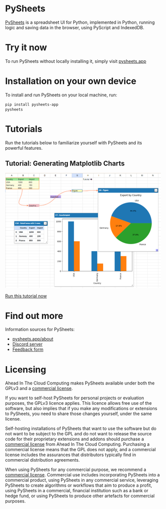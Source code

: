 # PySheets

[PySheets](https://pysheets.app/about) is a spreadsheet UI for Python, implemented in Python, running logic and saving data in the browser, using PyScript and IndexedDB.


# Try it now

To run PySheets without locally installing it, simply visit [pysheets.app](https://pysheets.app)


# Installation on your own device

To install and run PySheets on your local machine, run:

```
pip install pysheets-app
pysheets
```

# Tutorials 

Run the tutorials below to familiarize yourself with PySheets and its powerful features.


## Tutorial: Generating Matplotlib Charts

![PySheets](src/static/icons/screenshot-charts.png)

[Run this tutorial now](https://pysheets.app/?share=e2933977-3f56-4333-a71c-ad1d1a7e8a64)


# Find out more

Information sources for PySheets:
 - [pysheets.app/about](https://pysheets.app/about)
 - [Discord server](https://discord.com/invite/4wy23872th)
 - [Feedback form](https://docs.google.com/forms/d/e/1FAIpQLScmeDuDr5fxKYhe04Jo-pNS73P4VF2m-i8X8EC9rfKl-jT84A/viewform)

# Licensing

Ahead In The Cloud Computing makes PySheets available under both the GPLv3 and a
[commercial license](https://buy.stripe.com/00g1684SS2BZ9Es7st).

If you want to self-host PySheets for personal projects or evaluation purposes, the GPLv3 licence applies. 
This licence allows free use of the software, but also implies that if you make any modifications or
extensions to PySheets, you need to share those changes yourself, under the same license. 

Self-hosting installations of PySheets that want to use the software but do not want to be subject to the GPL and
do not want to release the source code for their proprietary extensions and addons should purchase a
[commercial license](https://buy.stripe.com/00g1684SS2BZ9Es7st)
from Ahead In The Cloud Computing. Purchasing a commercial license means that the GPL does not apply, and a commercial 
license includes the assurances that distributors typically find in commercial distribution agreements.

When using PySheets for any commercial purpose, we recommend a [commercial license](https://buy.stripe.com/00g1684SS2BZ9Es7st).
Commercial use includes incorporating PySheets into a commercial product, 
using PySheets in any commercial service, 
leveraging PySheets to create algorithms or workflows that aim to produce a profit,
using PySheets in a commercial, financial institution such as a bank or hedge fund,
or using PySheets to produce other artefacts for commercial purposes.